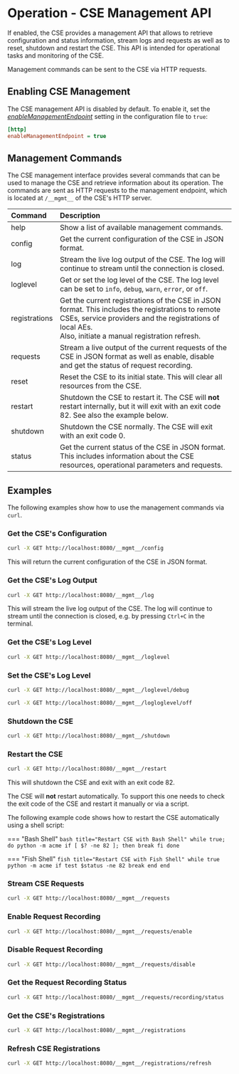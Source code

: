 # Operation - CSE Management API

If enabled, the CSE provides a management API that allows to retrieve configuration and status information, stream logs and requests
as well as to reset, shutdown and restart the CSE. This API is intended for operational tasks and monitoring of the CSE.

Management commands can be sent to the CSE via HTTP requests.


## Enabling CSE Management

The CSE management API is disabled by default. To enable it, set the [*enableManagementEndpoint*](../setup/Configuration-http.md#general-settings) setting in the configuration file to `true`:

```ini title="Enable CSE Management"
[http]
enableManagementEndpoint = true
```

## Management Commands

The CSE management interface provides several commands that can be used to manage the CSE and retrieve information about its operation. The commands are sent as HTTP requests to the management endpoint, which is  located at `/__mgmt__` of the CSE's HTTP server.

| Command       | Description                                                                                                                                                                                                     |
|:--------------|:----------------------------------------------------------------------------------------------------------------------------------------------------------------------------------------------------------------|
| help          | Show a list of available management commands.                                                                                                                                                                   |
| config        | Get the current configuration of the CSE in JSON format.                                                                                                                                                        |
| log           | Stream the live log output of the CSE. The log will continue to stream until the connection is closed.                                                                                                          |
| loglevel      | Get or set the log level of the CSE. The log level can be set to `info`, `debug`, `warn`, `error`, or `off`.                                                                                                    |
| registrations | Get the current registrations of the CSE in JSON format. This includes the registrations to remote CSEs, service providers and the registrations of local AEs.<br>Also, initiate a manual registration refresh. |
| requests      | Stream a live output of the current requests of the CSE in JSON format as well as enable, disable and get the status of request recording.                                                                      |
| reset         | Reset the CSE to its initial state. This will clear all resources from the CSE.                                                                                                                                 |
| restart       | Shutdown the CSE to restart it. The CSE will **not** restart internally, but it will exit with an exit code 82. See also the example below.                                                                     |
| shutdown      | Shutdown the CSE normally. The CSE will exit with an exit code 0.                                                                                                                                               |
| status        | Get the current status of the CSE in JSON format. This includes information about the CSE resources, operational parameters and requests.                                                                       |


## Examples

The following examples show how to use the management commands via `curl`.

### Get the CSE's Configuration

```bash title="Get CSE Configuration"
curl -X GET http://localhost:8080/__mgmt__/config
```

This will return the current configuration of the CSE in JSON format. 

### Get the CSE's Log Output

```bash title="Get CSE Log Output"
curl -X GET http://localhost:8080/__mgmt__/log
```

This will stream the live log output of the CSE. The log will continue to stream until the connection is closed, e.g. by pressing `Ctrl+C` in the terminal.


### Get the CSE's Log Level

```bash title="Get CSE Log Level"
curl -X GET http://localhost:8080/__mgmt__/loglevel
```


### Set the CSE's Log Level

```bash title="Set CSE Log Level to Debug"
curl -X GET http://localhost:8080/__mgmt__/loglevel/debug
```

```bash title="Disable CSE Log Output"
curl -X GET http://localhost:8080/__mgmt__/logloglevel/off
```


### Shutdown the CSE

```bash title="Shutdown CSE"
curl -X GET http://localhost:8080/__mgmt__/shutdown
```


### Restart the CSE

```bash title="Restart CSE"
curl -X GET http://localhost:8080/__mgmt__/restart
```
This will shutdown the CSE and exit with an exit code 82. 

The CSE will **not** restart automatically. To support this one needs
to check the exit code of the CSE and restart it manually or via a script.

The following example code shows how to restart the CSE automatically using a shell script:

=== "Bash Shell"
	```bash title="Restart CSE with Bash Shell"
	while true; do
		python -m acme
		if [ $? -ne 82 ]; then
			break
		fi
	done
	```

=== "Fish Shell"
	```fish title="Restart CSE with Fish Shell"
	while true
        python -m acme
        if test $status -ne 82
            break
        end
    end
	```


### Stream CSE Requests

```bash title="Stream CSE Requests"
curl -X GET http://localhost:8080/__mgmt__/requests
```


### Enable Request Recording

```bash title="Enable Request Recording"
curl -X GET http://localhost:8080/__mgmt__/requests/enable
```


### Disable Request Recording
```bash title="Disable Request Recording"
curl -X GET http://localhost:8080/__mgmt__/requests/disable
```


### Get the Request Recording Status
```bash title="Get Request Recording Status"
curl -X GET http://localhost:8080/__mgmt__/requests/recording/status
```

### Get the CSE's Registrations

```bash title="Get CSE Registrations"
curl -X GET http://localhost:8080/__mgmt__/registrations
```

### Refresh CSE Registrations

```bash title="Refresh CSE Registrations"
curl -X GET http://localhost:8080/__mgmt__/registrations/refresh
```
